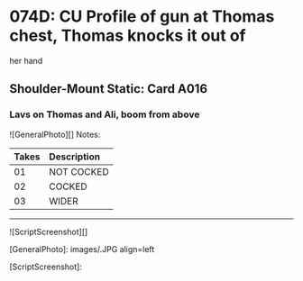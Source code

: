 # 074D: CU Profile of gun at Thomas chest, Thomas knocks it out ofher hand

## Shoulder-Mount Static: Card A016

### Lavs on Thomas and Ali, boom from above

![GeneralPhoto][]
Notes: 

| Takes | Description |
|:---|:----|
| 01 |  NOT COCKED |
| 02 | COCKED |
| 03 | WIDER |

----

![ScriptScreenshot][]


[GeneralPhoto]:  images/.JPG align=left

[ScriptScreenshot]: 
